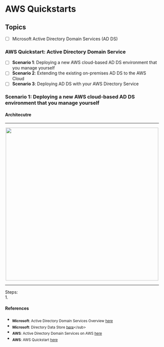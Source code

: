 # AWS Quickstarts

## Topics
- [ ] Microsoft Active Directory Domain Services (AD DS)

### AWS Quickstart: Active Directory Domain Service 

- [ ] __Scenario 1__: Deploying a new AWS cloud-based AD DS environment that you manage yourself
- [ ] __Scenario 2__: Extending the existing on-premises AD DS to the AWS Cloud 
- [ ] __Scenario 3__: Deploying AD DS with your AWS Directory Service

### Scenario 1: Deploying a new AWS cloud-based AD DS environment that you manage yourself

#### Architecutre

-----
<p align="center">
  <img src="https://user-images.githubusercontent.com/8760590/105595793-c2173600-5d50-11eb-84b9-1deaea40ba22.png" width="500px"/>
</p>

-----

Steps:  
1. 

#### References

- <sub>__Microsoft__: Active Directory Domain Services Overview [here](https://www.zillow.com/homedetails/13950-E-Bighorn-Pkwy-Fountain-Hills-AZ-85268/95103403_zpid/?utm_source=email&utm_medium=email&utm_term=urn:msg:2021012222023024c64945e7dea2d6&utm_campaign=emo-MarketReport-ZOUpsellNone-hothomeimage&utm_term=urn:msg:2021012222023024c64945e7dea2d6)</sub>
- <sub>__Microsoft__: Directory Data Store [here](https://docs.microsoft.com/en-us/previous-versions/windows/it-pro/windows-server-2003/cc736627(v=ws.10))</sub>
- <sub>__AWS__: Active Directory Domain Services on  AWS [here](https://aws.amazon.com/quickstart/architecture/active-directory-ds/)</sub>
- <sub>__AWS__: AWS Quickstart [here](https://aws.amazon.com/quickstart/?quickstart-all.sort-by=item.additionalFields.sortDate&quickstart-all.sort-order=desc&awsm.page-quickstart-all=1&quickstart-all.q=active%2Bdirectory&quickstart-all.q_operator=AND)
</sub>